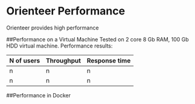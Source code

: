 # Orienteer Performance

Orienteer provides high performance

##Performance on a Virtual Machine
Tested on 2 core 8 Gb RAM, 100 Gb HDD virtual machine. Performance results:

| N of users | Throughput | Response time |
| -- | -- | -- |
| n  | n | n |
| n  |  n |  n |


##Performance in Docker
